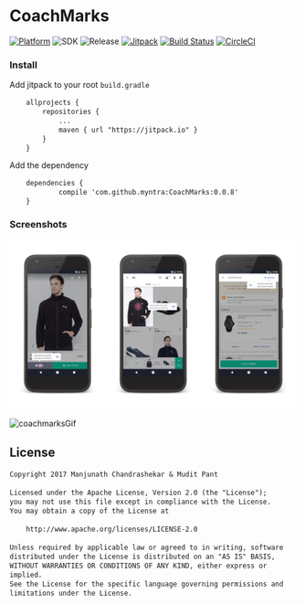 # CoachMarks

[![Platform](https://img.shields.io/badge/platform-android-green.svg)](http://developer.android.com/index.html)
![SDK](https://img.shields.io/badge/SDK-16%2B-green.svg)
![Release](https://img.shields.io/badge/release-0.0.8-green.svg)
[![Jitpack](https://jitpack.io/v/myntra/CoachMarks.svg)](https://jitpack.io/#myntra/CoachMarks)
[![Build Status](https://travis-ci.org/myntra/CoachMarks.svg?branch=master)](https://travis-ci.org/myntra/CoachMarks)
[![CircleCI](https://circleci.com/gh/myntra/CoachMarks.svg?style=svg)](https://circleci.com/gh/myntra/CoachMarks)


### Install

Add jitpack to your root `build.gradle`
```
	allprojects {
		repositories {
			...
			maven { url "https://jitpack.io" }
		}
	}
```
	
Add the dependency
```
	dependencies {
	        compile 'com.github.myntra:CoachMarks:0.0.8'
	}
```

### Screenshots
![coachmarks](screenshots/coachmarks.png)

![coachmarksGif](screenshots/coachmarks.gif)


License
-------

    Copyright 2017 Manjunath Chandrashekar & Mudit Pant

    Licensed under the Apache License, Version 2.0 (the "License");
    you may not use this file except in compliance with the License.
    You may obtain a copy of the License at

        http://www.apache.org/licenses/LICENSE-2.0

    Unless required by applicable law or agreed to in writing, software
    distributed under the License is distributed on an "AS IS" BASIS,
    WITHOUT WARRANTIES OR CONDITIONS OF ANY KIND, either express or implied.
    See the License for the specific language governing permissions and
    limitations under the License.